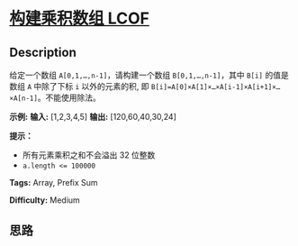 # [构建乘积数组 LCOF][title]

## Description

给定一个数组 `A[0,1,…,n-1]`，请构建一个数组 `B[0,1,…,n-1]`，其中 `B[i]` 的值是数组 `A` 中除了下标 `i`
以外的元素的积, 即 `B[i]=A[0]×A[1]×…×A[i-1]×A[i+1]×…×A[n-1]`。不能使用除法。

**示例:**
            **输入:** [1,2,3,4,5]    **输出:** [120,60,40,30,24]

**提示：**

  * 所有元素乘积之和不会溢出 32 位整数
  * `a.length <= 100000`


**Tags:** Array, Prefix Sum

**Difficulty:** Medium

## 思路

[title]: https://leetcode-cn.com/problems/gou-jian-cheng-ji-shu-zu-lcof
